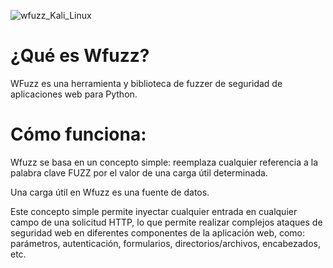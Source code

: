 ![wfuzz_Kali_Linux](https://user-images.githubusercontent.com/103068924/165838186-e7b3bb1d-8340-4609-93ce-acb30229cb66.png)

# ¿Qué es Wfuzz?

WFuzz es una herramienta y biblioteca de fuzzer de seguridad de aplicaciones web para Python.

# Cómo funciona:

Wfuzz se basa en un concepto simple: reemplaza cualquier referencia a la palabra clave FUZZ por el valor de una carga útil determinada.

Una carga útil en Wfuzz es una fuente de datos.

Este concepto simple permite inyectar cualquier entrada en cualquier campo de una solicitud HTTP, lo que permite realizar complejos ataques
de seguridad web en diferentes componentes de la aplicación web, como: parámetros, autenticación, formularios, directorios/archivos, encabezados, etc.
